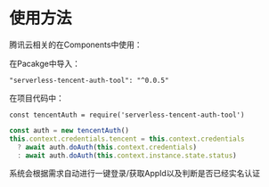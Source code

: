 # 使用方法

腾讯云相关的在Components中使用：

在Pacakge中导入：

```
"serverless-tencent-auth-tool": "^0.0.5"
```

在项目代码中：

```
const tencentAuth = require('serverless-tencent-auth-tool')
```

```javascript
const auth = new tencentAuth()
this.context.credentials.tencent = this.context.credentials
  ? await auth.doAuth(this.context.credentials)
  : await auth.doAuth(this.context.instance.state.status)
```

系统会根据需求自动进行一键登录/获取AppId以及判断是否已经实名认证
